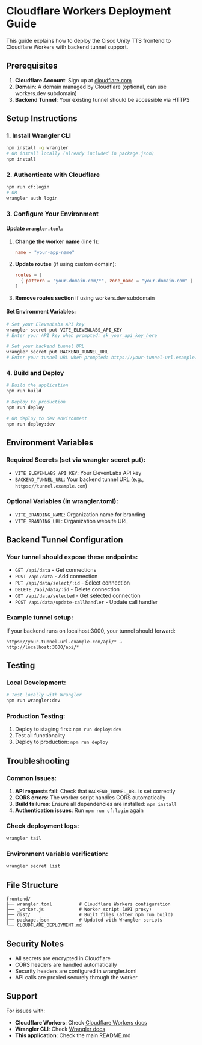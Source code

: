 # Cloudflare Workers Deployment Guide

This guide explains how to deploy the Cisco Unity TTS frontend to Cloudflare Workers with backend tunnel support.

## Prerequisites

1. **Cloudflare Account**: Sign up at [cloudflare.com](https://cloudflare.com)
2. **Domain**: A domain managed by Cloudflare (optional, can use workers.dev subdomain)
3. **Backend Tunnel**: Your existing tunnel should be accessible via HTTPS

## Setup Instructions

### 1. Install Wrangler CLI

```bash
npm install -g wrangler
# OR install locally (already included in package.json)
npm install
```

### 2. Authenticate with Cloudflare

```bash
npm run cf:login
# OR
wrangler auth login
```

### 3. Configure Your Environment

#### Update `wrangler.toml`:

1. **Change the worker name** (line 1):
   ```toml
   name = "your-app-name"
   ```

2. **Update routes** (if using custom domain):
   ```toml
   routes = [
     { pattern = "your-domain.com/*", zone_name = "your-domain.com" }
   ]
   ```

3. **Remove routes section** if using workers.dev subdomain

#### Set Environment Variables:

```bash
# Set your ElevenLabs API key
wrangler secret put VITE_ELEVENLABS_API_KEY
# Enter your API key when prompted: sk_your_api_key_here

# Set your backend tunnel URL
wrangler secret put BACKEND_TUNNEL_URL
# Enter your tunnel URL when prompted: https://your-tunnel-url.example.com
```

### 4. Build and Deploy

```bash
# Build the application
npm run build

# Deploy to production
npm run deploy

# OR deploy to dev environment
npm run deploy:dev
```

## Environment Variables

### Required Secrets (set via wrangler secret put):
- `VITE_ELEVENLABS_API_KEY`: Your ElevenLabs API key
- `BACKEND_TUNNEL_URL`: Your backend tunnel URL (e.g., `https://tunnel.example.com`)

### Optional Variables (in wrangler.toml):
- `VITE_BRANDING_NAME`: Organization name for branding
- `VITE_BRANDING_URL`: Organization website URL

## Backend Tunnel Configuration

### Your tunnel should expose these endpoints:
- `GET /api/data` - Get connections
- `POST /api/data` - Add connection
- `PUT /api/data/select/:id` - Select connection
- `DELETE /api/data/:id` - Delete connection
- `GET /api/data/selected` - Get selected connection
- `POST /api/data/update-callhandler` - Update call handler

### Example tunnel setup:
If your backend runs on localhost:3000, your tunnel should forward:
```
https://your-tunnel-url.example.com/api/* → http://localhost:3000/api/*
```

## Testing

### Local Development:
```bash
# Test locally with Wrangler
npm run wrangler:dev
```

### Production Testing:
1. Deploy to staging first: `npm run deploy:dev`
2. Test all functionality
3. Deploy to production: `npm run deploy`

## Troubleshooting

### Common Issues:

1. **API requests fail**: Check that `BACKEND_TUNNEL_URL` is set correctly
2. **CORS errors**: The worker script handles CORS automatically
3. **Build failures**: Ensure all dependencies are installed: `npm install`
4. **Authentication issues**: Run `npm run cf:login` again

### Check deployment logs:
```bash
wrangler tail
```

### Environment variable verification:
```bash
wrangler secret list
```

## File Structure

```
frontend/
├── wrangler.toml          # Cloudflare Workers configuration
├── _worker.js             # Worker script (API proxy)
├── dist/                  # Built files (after npm run build)
├── package.json           # Updated with Wrangler scripts
└── CLOUDFLARE_DEPLOYMENT.md
```

## Security Notes

- All secrets are encrypted in Cloudflare
- CORS headers are handled automatically
- Security headers are configured in wrangler.toml
- API calls are proxied securely through the worker

## Support

For issues with:
- **Cloudflare Workers**: Check [Cloudflare Workers docs](https://developers.cloudflare.com/workers/)
- **Wrangler CLI**: Check [Wrangler docs](https://developers.cloudflare.com/workers/wrangler/)
- **This application**: Check the main README.md